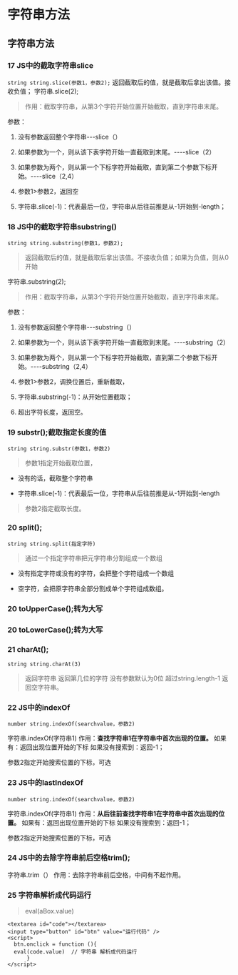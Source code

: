 # 字符串方法

## 字符串方法

### 17 JS中的截取字符串slice

`string string.slice(参数1，参数2);`
返回截取后的值，就是截取后拿出该值。接收负值；
字符串.slice(2);

> 作用：截取字符串，从第3个字符开始位置开始截取，直到字符串末尾。

参数：

1.  没有参数返回整个字符串---slice（）

2.  如果参数为一个，则从该下表字符开始一直截取到末尾。----slice（2）

3.  如果参数为两个，则从第一个下标字符开始截取，直到第二个参数下标开始。----slice（2,4）

4.  参数1>参数2，返回空

5.  字符串.slice(-1)：代表最后一位，字符串从后往前推是从-1开始到-length；

### 18 JS中的截取字符串substring()

`string string.substring(参数1，参数2);`

> 返回截取后的值，就是截取后拿出该值。不接收负值；如果为负值，则从0开始

字符串.substring(2);

> 作用：截取字符串，从第3个字符开始位置开始截取，直到字符串末尾。

参数：

1.  没有参数返回整个字符串---substring（）

2.  如果参数为一个，则从该下表字符开始一直截取到末尾。----substring（2）

3.  如果参数为两个，则从第一个下标字符开始截取，直到第二个参数下标开始。----substring（2,4）

4.  参数1>参数2，调换位置后，重新截取，

5.  字符串.substring(-1)：从开始位置截取；

6.  超出字符长度，返回空。

### 19 substr();截取指定长度的值

`string string.substr(参数1，参数2)`

> 参数1指定开始截取位置，

*   没有的话，截取整个字符串

*   字符串.slice(-1)：代表最后一位，字符串从后往前推是从-1开始到-length

> 参数2指定截取长度。

### 20 split();

`string string.split(指定字符)`

> 通过一个指定字符串把元字符串分割组成一个数组

*   没有指定字符或没有的字符，会把整个字符组成一个数组

*   空字符，会把原字符串全部分割成单个字符组成数组。

### 20 toUpperCase();转为大写

### 20 toLowerCase();转为大写

### 21 charAt();

`string string.charAt(3)`

> 返回字符串 返回第几位的字符
> 没有参数默认为0位
> 超过string.length-1 返回空字符串。

### 22 JS中的indexOf

`number string.indexOf(searchvalue，参数2)`

字符串.indexOf(字符串1)
作用：**查找字符串1在字符串中首次出现的位置。**
如果有：返回出现位置开始的下标
如果没有搜索到：返回-1；

参数2指定开始搜索位置的下标，可选

### 23 JS中的lastIndexOf

`number string.indexOf(searchvalue，参数2)`

字符串.indexOf(字符串1)
作用：**从后往前查找字符串1在字符串中首次出现的位置。**
如果有：返回出现位置开始的下标
如果没有搜索到：返回-1；

参数2指定开始搜索位置的下标，可选

### 24 JS中的去除字符串前后空格trim();

字符串.trim（）
作用：去除字符串前后空格，中间有不起作用。

### 25 字符串解析成代码运行

> eval(aBox.value)

```纯文本
<textarea id="code"></textarea>
<input type="button" id="btn" value="运行代码" />
<script>
  btn.onclick = function (){
  eval(code.value)  // 字符串 解析成代码运行  
      }
</script>
```
